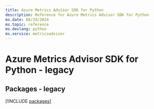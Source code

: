 ```yaml
---
title: Azure Metrics Advisor SDK for Python
description: Reference for Azure Metrics Advisor SDK for Python
ms.date: 08/29/2024
ms.topic: reference
ms.devlang: python
ms.service: metricsadvisor
---
```

# Azure Metrics Advisor SDK for Python - legacy
## Packages - legacy
[!INCLUDE [packages](metrics-advisor-index.md)]